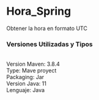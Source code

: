 # Hora_Spring
Obtener la hora en formato UTC
<br>
<h3>Versiones Utilizadas y Tipos</h3>
<br>
Version Maven: 3.8.4 
<br>
Type: Mave proyect
<br>
Packaging: Jar
<br>
Version Java: 11
<br>
Lenguaje: Java
